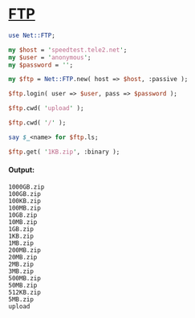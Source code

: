 [1]: https://rosettacode.org/wiki/FTP

# [FTP][1]



```perl
use Net::FTP;

my $host = 'speedtest.tele2.net';
my $user = 'anonymous';
my $password = '';

my $ftp = Net::FTP.new( host => $host, :passive );

$ftp.login( user => $user, pass => $password );

$ftp.cwd( 'upload' );

$ftp.cwd( '/' );

say $_<name> for $ftp.ls;

$ftp.get( '1KB.zip', :binary );
```

#### Output:
```
1000GB.zip
100GB.zip
100KB.zip
100MB.zip
10GB.zip
10MB.zip
1GB.zip
1KB.zip
1MB.zip
200MB.zip
20MB.zip
2MB.zip
3MB.zip
500MB.zip
50MB.zip
512KB.zip
5MB.zip
upload
```
